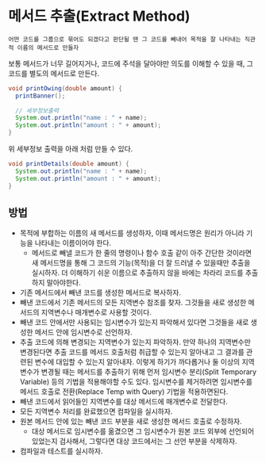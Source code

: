 # 메서드 추출(Extract Method)

`어떤 코드를 그룹으로 묶어도 되겠다고 판단될 땐 그 코드를 빼내어 목적을 잘 나타내는 직관적 이름의 메서드로 만들자`

보통 메서드가 너무 길어지거나, 코드에 주석을 달아야만 의도를 이해할 수 있을 때, 그 코드를 별도의 메서드로 만든다.

```java
void printOwing(double amount) {
  printBanner();
  
  // 세부정보출력
  System.out.println("name : " + name);
  System.out.println("amount : " + amount);
}
```

위 세부정보 출력을 아래 처럼 만들 수 있다.

```java
void printDetails(double amount) {
  System.out.println("name : " + name);
  System.out.println("amount : " + amount);
}
```

## 방법

- 목적에 부합하는 이름의 새 메서드를 생성하자, 이때 메서드명은 원리가 아니라 기능을 나타내는 이름이어야 한다.
  - 메서드로 빼낼 코드가 한 줄의 명령이나 함수 호출 같이 아주 간단한 것이라면 새 메서드명을 통해 그 코드의 기능(목적)을 더 잘 드러낼 수 있을때만
  추출을 실시하자. 더 이해하기 쉬운 이름으로 추출하지 않을 바에는 차라리 코드를 추출하지 말아야한다.
- 기존 메서드에서 빼낸 코드를 생성한 메서드로 복사하자.
- 빼낸 코드에서 기존 메서드의 모든 지역변수 참조를 찾자. 그것들을 새로 생성한 메서드의 지역변수나 매개변수로 사용할 것이다.
- 빼낸 코드 안에서만 사용되는 임시변수가 있는지 파악해서 있다면 그것들을 새로 생성한 메서드 안에 임시변수로 선언하자.
- 추출 코드에 의해 변경되는 지역변수가 있는지 파악하자. 만약 하나의 지역변수만 변경된다면 추출 코드를 메서드 호출처럼 취급할 수 있는지
알아내고 그 결과를 관련된 변수에 대입할 수 있는지 알아내자. 이렇게 하기가 까다롭거나 둘 이상의 지역변수가 변경될 때는 메서드를 추출하기 위해
먼저 임시변수 분리(Split Temporary Variable) 등의 기법을 적용해야할 수도 있다. 임시변수를 제거하려면 임시변수를 메서드 호출로 전환(Replace Temp with Query) 기법을 적용하면된다.
- 빼낸 코드에서 읽어들인 지역변수를 대상 메서드에 매개변수로 전달한다.
- 모든 지역변수 처리를 완료했으면 컴파일을 실시하자.
- 원본 메서드 안에 있는 빼낸 코드 부분을 새로 생성한 메서드 호출로 수정하자.
  - 대상 메서드로 임시변수를 옮겼으면 그 임시변수가 원본 코드 외부에 선언되어 있었는지 검사해서, 그렇다면 대상 코드에서는 그 선언 부분을 삭제하자.
- 컴파일과 테스트를 실시하자.
